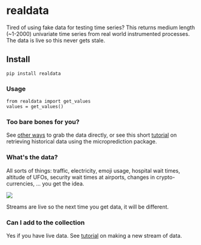 # realdata

Tired of using fake data for testing time series? This returns medium length (~1-2000) univariate time series from real world instrumented processes. The data is live so this never gets stale. 

## Install

    pip install realdata
    
### Usage 

    from realdata import get_values
    values = get_values()
    
### Too bare bones for you? 

See [other ways](https://www.microprediction.org/features.html) to grab the data directly, or see this short [tutorial](https://www.microprediction.com/python-3) on retrieving historical data using the microprediction package.  

### What's the data?

All sorts of things: traffic, electricity, emoji usage, hospital wait times, altitude of UFOs, security wait times at airports, changes in crypto-currencies, ... you get the idea. 

![](https://i.imgur.com/LmrmLQF.png)

Streams are live so the next time you get data, it will be different. 

### Can I add to the collection

Yes if you have live data. See [tutorial](https://www.microprediction.com/python-4) on making a new stream of data. 
